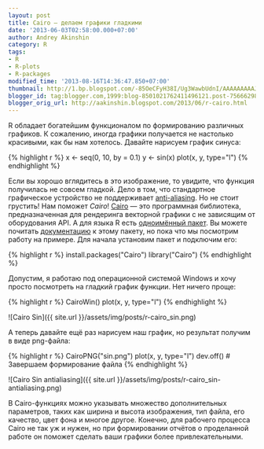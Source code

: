 ```yaml
---
layout: post
title: Cairo — делаем графики гладкими
date: '2013-06-03T02:58:00.000+07:00'
author: Andrey Akinshin
category: R
tags:
- R
- R-plots
- R-packages
modified_time: '2013-08-16T14:36:47.850+07:00'
thumbnail: http://1.bp.blogspot.com/-85OeCFyH38I/Ug3WawbUdnI/AAAAAAAAAJ0/4wdqKsH3TJA/s72-c/sin.png
blogger_id: tag:blogger.com,1999:blog-8501021762411496121.post-7566629878449308032
blogger_orig_url: http://aakinshin.blogspot.com/2013/06/r-cairo.html
---
```


R обладает богатейшим функционалом по формированию различных графиков. К сожалению, иногда графики получается не настолько красивыми, как бы нам хотелось. Давайте нарисуем график синуса: 

{% highlight r %}
x <- seq(0, 10, by = 0.1)
y <- sin(x)
plot(x, y, type="l")
{% endhighlight %}

Если вы хорошо вглядитесь в это изображение, то увидите, что функция получилась не совсем гладкой. Дело в том, что стандартное графическое устройство не поддерживает [anti-aliasing](http://ru.wikipedia.org/wiki/%D0%A1%D0%B3%D0%BB%D0%B0%D0%B6%D0%B8%D0%B2%D0%B0%D0%BD%D0%B8%D0%B5). Но не стоит грустить! Нам поможет *Cairo*!  [Cairo](http://ru.wikipedia.org/wiki/Cairo) — это программная библиотека, предназначенная для рендеринга векторной графики с не зависящим от оборудования API. А для языка R есть [одноимённый пакет](http://cran.r-project.org/web/packages/Cairo/index.html). Вы можете почитать [документацию](http://cran.r-project.org/web/packages/Cairo/Cairo.pdf) к этому пакету, но пока что мы посмотрим работу на примере. Для начала установим пакет и подключим его: 

{% highlight r %}
install.packages("Cairo")
library("Cairo")
{% endhighlight %}

Допустим, я работаю под операционной системой Windows и хочу просто посмотреть на гладкий график функции. Нет ничего проще:

{% highlight r %}
CairoWin()
plot(x, y, type="l")
{% endhighlight %}

![Cairo Sin]({{ site.url }}/assets/img/posts/r-cairo_sin.png)

А теперь давайте ещё раз нарисуем наш график, но результат получим в виде png-файла:

{% highlight r %}
CairoPNG("sin.png")
plot(x, y, type="l")
dev.off() # Завершаем формирование файла
{% endhighlight %}

![Cairo Sin antialiasing]({{ site.url }}/assets/img/posts/r-cairo_sin-antialiasing.png)

В Cairo-функциях можно указывать множество дополнительных параметров, таких как ширина и высота изображения, тип файла, его качество, цвет фона и многое другое. Конечно, для рабочего процесса Cairo не так уж и нужен, но при формировании отчётов о проделанной работе он поможет сделать ваши графики более привлекательными.